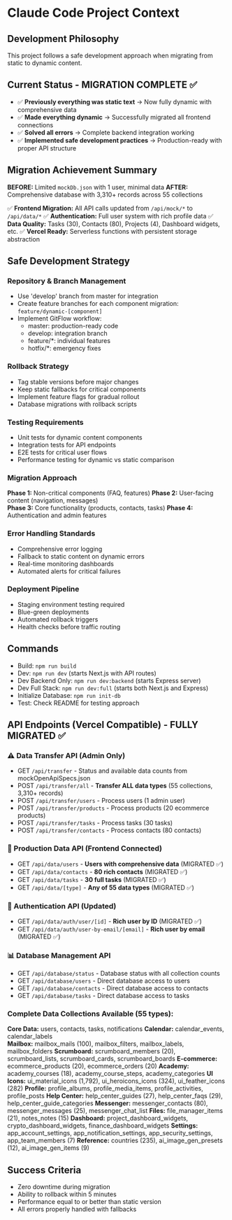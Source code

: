 # Claude Code Project Context

## Development Philosophy
This project follows a safe development approach when migrating from static to dynamic content.

## Current Status - MIGRATION COMPLETE ✅
- ✅ **Previously everything was static text** → Now fully dynamic with comprehensive data
- ✅ **Made everything dynamic** → Successfully migrated all frontend connections  
- ✅ **Solved all errors** → Complete backend integration working
- ✅ **Implemented safe development practices** → Production-ready with proper API structure

## Migration Achievement Summary
**BEFORE:** Limited `mockDb.json` with 1 user, minimal data
**AFTER:** Comprehensive database with 3,310+ records across 55 collections

✅ **Frontend Migration:** All API calls updated from `/api/mock/*` to `/api/data/*`
✅ **Authentication:** Full user system with rich profile data
✅ **Data Quality:** Tasks (30), Contacts (80), Projects (4), Dashboard widgets, etc.
✅ **Vercel Ready:** Serverless functions with persistent storage abstraction

## Safe Development Strategy

### Repository & Branch Management
- Use 'develop' branch from master for integration
- Create feature branches for each component migration: `feature/dynamic-[component]`
- Implement GitFlow workflow:
  * master: production-ready code
  * develop: integration branch  
  * feature/*: individual features
  * hotfix/*: emergency fixes

### Rollback Strategy
- Tag stable versions before major changes
- Keep static fallbacks for critical components
- Implement feature flags for gradual rollout
- Database migrations with rollback scripts

### Testing Requirements
- Unit tests for dynamic content components
- Integration tests for API endpoints
- E2E tests for critical user flows
- Performance testing for dynamic vs static comparison

### Migration Approach
**Phase 1:** Non-critical components (FAQ, features)
**Phase 2:** User-facing content (navigation, messages)  
**Phase 3:** Core functionality (products, contacts, tasks)
**Phase 4:** Authentication and admin features

### Error Handling Standards
- Comprehensive error logging
- Fallback to static content on dynamic errors
- Real-time monitoring dashboards
- Automated alerts for critical failures

### Deployment Pipeline
- Staging environment testing required
- Blue-green deployments
- Automated rollback triggers
- Health checks before traffic routing

## Commands
- Build: `npm run build`
- Dev: `npm run dev` (starts Next.js with API routes)
- Dev Backend Only: `npm run dev:backend` (starts Express server)
- Dev Full Stack: `npm run dev:full` (starts both Next.js and Express)
- Initialize Database: `npm run init-db`
- Test: Check README for testing approach

## API Endpoints (Vercel Compatible) - FULLY MIGRATED ✅
### ⚠️ Data Transfer API (Admin Only)
- GET `/api/transfer` - Status and available data counts from mockOpenApiSpecs.json
- POST `/api/transfer/all` - **Transfer ALL data types** (55 collections, 3,310+ records)
- POST `/api/transfer/users` - Process users (1 admin user)
- POST `/api/transfer/products` - Process products (20 ecommerce products)
- POST `/api/transfer/tasks` - Process tasks (30 tasks)
- POST `/api/transfer/contacts` - Process contacts (80 contacts)

### 🚀 Production Data API (Frontend Connected)
- GET `/api/data/users` - **Users with comprehensive data** (MIGRATED ✅)
- GET `/api/data/contacts` - **80 rich contacts** (MIGRATED ✅)
- GET `/api/data/tasks` - **30 full tasks** (MIGRATED ✅)
- GET `/api/data/[type]` - **Any of 55 data types** (MIGRATED ✅)

### 🔐 Authentication API (Updated)
- GET `/api/data/auth/user/[id]` - **Rich user by ID** (MIGRATED ✅)
- GET `/api/data/auth/user-by-email/[email]` - **Rich user by email** (MIGRATED ✅)

### 📊 Database Management API
- GET `/api/database/status` - Database status with all collection counts
- GET `/api/database/users` - Direct database access to users
- GET `/api/database/contacts` - Direct database access to contacts  
- GET `/api/database/tasks` - Direct database access to tasks

### Complete Data Collections Available (55 types):
**Core Data:** users, contacts, tasks, notifications
**Calendar:** calendar_events, calendar_labels  
**Mailbox:** mailbox_mails (100), mailbox_filters, mailbox_labels, mailbox_folders
**Scrumboard:** scrumboard_members (20), scrumboard_lists, scrumboard_cards, scrumboard_boards
**E-commerce:** ecommerce_products (20), ecommerce_orders (20)
**Academy:** academy_courses (18), academy_course_steps, academy_categories
**UI Icons:** ui_material_icons (1,792), ui_heroicons_icons (324), ui_feather_icons (282)
**Profile:** profile_albums, profile_media_items, profile_activities, profile_posts
**Help Center:** help_center_guides (27), help_center_faqs (29), help_center_guide_categories
**Messenger:** messenger_contacts (80), messenger_messages (25), messenger_chat_list
**Files:** file_manager_items (21), notes_notes (15)
**Dashboard:** project_dashboard_widgets, crypto_dashboard_widgets, finance_dashboard_widgets
**Settings:** app_account_settings, app_notification_settings, app_security_settings, app_team_members (7)
**Reference:** countries (235), ai_image_gen_presets (12), ai_image_gen_items (9)

## Success Criteria
- Zero downtime during migration
- Ability to rollback within 5 minutes
- Performance equal to or better than static version
- All errors properly handled with fallbacks
